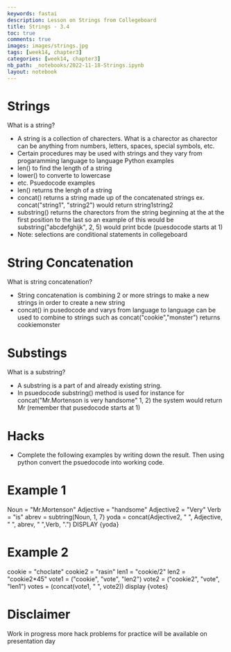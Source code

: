 ```yaml
---
keywords: fastai
description: Lesson on Strings from Collegeboard  
title: Strings - 3.4
toc: true
comments: true
images: images/strings.jpg
tags: [week14, chapter3]
categories: [week14, chapter3]
nb_path: _notebooks/2022-11-18-Strings.ipynb
layout: notebook
---
```


<!--
#################################################
### THIS FILE WAS AUTOGENERATED! DO NOT EDIT! ###
#################################################
# file to edit: _notebooks/2022-11-18-Strings.ipynb
-->

<div class="container" id="notebook-container">
        
<div class="cell border-box-sizing text_cell rendered"><div class="inner_cell">
<div class="text_cell_render border-box-sizing rendered_html">
<h1 id="Strings">Strings<a class="anchor-link" href="#Strings"> </a></h1><p>What is a string?</p>
<ul>
<li>A string is a collection of charecters. What is a charector as charector can be anything from numbers, letters, spaces, special symbols, etc. </li>
<li>Certain procedures may be used with strings and they vary from progaramming language to language
Python examples </li>
<li>len() to find the length of a string</li>
<li>lower() to converte to lowercase</li>
<li>etc. 
Psuedocode examples </li>
<li>len() returns the lengh of a string </li>
<li>concat() returns a string made up of the concatenated strings ex. concat("string1", "string2") would return string1string2</li>
<li>substring() returns the charectors from the string beginning at the at the first position to the last so an example of this would be substring("abcdefghijk", 2, 5) would print bcde (puesdocode starts at 1)</li>
<li>Note: selections are conditional statements in collegeboard</li>
</ul>

</div>
</div>
</div>
<div class="cell border-box-sizing text_cell rendered"><div class="inner_cell">
<div class="text_cell_render border-box-sizing rendered_html">
<h1 id="String-Concatenation">String Concatenation<a class="anchor-link" href="#String-Concatenation"> </a></h1><p>What is string concatenation?</p>
<ul>
<li>String concatenation is combining 2 or more strings to make a new strings in order to create a new string </li>
<li>concat() in pusedocode and varys from language to language can be used to combine to strings such as concat("cookie","monster") returns cookiemonster </li>
</ul>

</div>
</div>
</div>
<div class="cell border-box-sizing text_cell rendered"><div class="inner_cell">
<div class="text_cell_render border-box-sizing rendered_html">
<h1 id="Substings">Substings<a class="anchor-link" href="#Substings"> </a></h1><p>What is a substring?</p>
<ul>
<li>A substring is a part of and already existing string.</li>
<li>In psuedocode substring() method is used for instance for concat("Mr.Mortenson is very handsome" 1, 2) the system would return Mr (remember that pusedocode starts at 1)</li>
</ul>

</div>
</div>
</div>
<div class="cell border-box-sizing text_cell rendered"><div class="inner_cell">
<div class="text_cell_render border-box-sizing rendered_html">
<h1 id="Hacks">Hacks<a class="anchor-link" href="#Hacks"> </a></h1><ul>
<li>Complete the following examples by writing down the result. Then using python convert the psuedocode into working code.</li>
</ul>

</div>
</div>
</div>
<div class="cell border-box-sizing text_cell rendered"><div class="inner_cell">
<div class="text_cell_render border-box-sizing rendered_html">
<h1 id="Example-1">Example 1<a class="anchor-link" href="#Example-1"> </a></h1><p>Noun = "Mr.Mortenson"
Adjective = "handsome"
Adjective2 = "Very"
Verb = "is"
abrev = subtring(Noun, 1, 7)
yoda = concat(Adjective2, " ", Adjective, " ", abrev, " ",Verb, ".")
DISPLAY {yoda}</p>

</div>
</div>
</div>
<div class="cell border-box-sizing text_cell rendered"><div class="inner_cell">
<div class="text_cell_render border-box-sizing rendered_html">
<h1 id="Example-2">Example 2<a class="anchor-link" href="#Example-2"> </a></h1><p>cookie = "choclate"
cookie2 = "rasin"
len1 = "cookie/2"
len2 = "cookie2*45"
vote1 = ("cookie", "vote", "len2")
vote2  = ("cookie2", "vote", "len1")
votes = (concat(vote1, " ", vote2))
display {votes}</p>

</div>
</div>
</div>
<div class="cell border-box-sizing text_cell rendered"><div class="inner_cell">
<div class="text_cell_render border-box-sizing rendered_html">
<h1 id="Disclaimer">Disclaimer<a class="anchor-link" href="#Disclaimer"> </a></h1><p>Work in progress more hack problems for practice will be available on presentation day</p>

</div>
</div>
</div>
</div>
 

